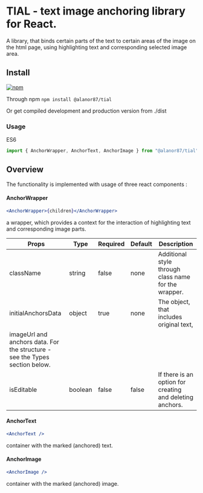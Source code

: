 # TIAL - text image anchoring library for React.

A library, that binds certain parts of the text to certain areas of the image on the html page, using highlighting text and corresponding selected image area.

## Install

[![npm](https://img.shields.io/npm/dm/react-number-format.svg)](https://www.npmjs.com/package/tial)

Through npm
`npm install @alanor87/tial`

Or get compiled development and production version from ./dist

### Usage

ES6

```js
import { AnchorWrapper, AnchorText, AnchorImage } from "@alanor87/tial";
```

## Overview

The functionality is implemented with usage of three react components :

#### AnchorWrapper
```jsx 
<AnchorWrapper>{children}</AnchorWrapper> 
``` 
a wrapper, which provides a context for the interaction of highlighting text and corresponding image parts.


| Props         |         Type  |     Required  |      Default  |  Description   |
| ------------- | ------------- | ------------- | ------------- | ------------- |
| className     |    string     |     false     |     none      | Additional style through class name for the wrapper.  |
| initialAnchorsData |   object |     true      |     none      | The object, that includes original text, 
                                                                 imageUrl and anchors data. For the structure  -  see the Types section below.  |
| isEditable     |    boolean   |     false     |     false      | If there is an option for creating and deleting anchors. |
 

#### AnchorText
```jsx 
<AnchorText />
``` 
container with the marked (anchored) text.


#### AnchorImage
```jsx 
<AnchorImage />
``` 
container with the marked (anchored) image.


